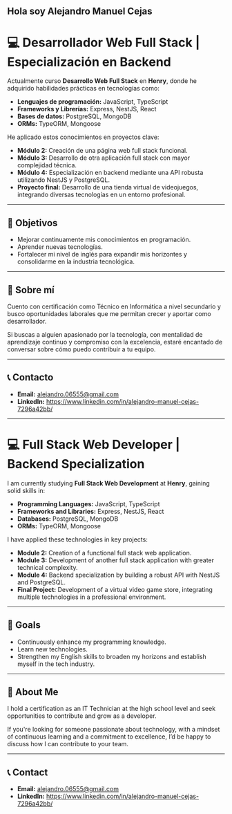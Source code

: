## Hola soy Alejandro Manuel Cejas

# 💻 Desarrollador Web Full Stack | Especialización en Backend

Actualmente curso **Desarrollo Web Full Stack** en **Henry**, donde he adquirido habilidades prácticas en tecnologías como:

- **Lenguajes de programación:** JavaScript, TypeScript  
- **Frameworks y Librerías:** Express, NestJS, React  
- **Bases de datos:** PostgreSQL, MongoDB  
- **ORMs:** TypeORM, Mongoose  

He aplicado estos conocimientos en proyectos clave:

- **Módulo 2:** Creación de una página web full stack funcional.  
- **Módulo 3:** Desarrollo de otra aplicación full stack con mayor complejidad técnica.  
- **Módulo 4:** Especialización en backend mediante una API robusta utilizando NestJS y PostgreSQL.  
- **Proyecto final:** Desarrollo de una tienda virtual de videojuegos, integrando diversas tecnologías en un entorno profesional.  

---

## 🎯 Objetivos

- Mejorar continuamente mis conocimientos en programación.  
- Aprender nuevas tecnologías.  
- Fortalecer mi nivel de inglés para expandir mis horizontes y consolidarme en la industria tecnológica.  

---

## 🌟 Sobre mí

Cuento con certificación como Técnico en Informática a nivel secundario y busco oportunidades laborales que me permitan crecer y aportar como desarrollador.

Si buscas a alguien apasionado por la tecnología, con mentalidad de aprendizaje continuo y compromiso con la excelencia, estaré encantado de conversar sobre cómo puedo contribuir a tu equipo.

---

## 📞 Contacto

- **Email:** alejandro.06555@gmail.com  
- **LinkedIn:** https://www.linkedin.com/in/alejandro-manuel-cejas-7296a42bb/

---

# 💻 Full Stack Web Developer | Backend Specialization

I am currently studying **Full Stack Web Development** at **Henry**, gaining solid skills in:

- **Programming Languages:** JavaScript, TypeScript  
- **Frameworks and Libraries:** Express, NestJS, React  
- **Databases:** PostgreSQL, MongoDB  
- **ORMs:** TypeORM, Mongoose  

I have applied these technologies in key projects:

- **Module 2:** Creation of a functional full stack web application.  
- **Module 3:** Development of another full stack application with greater technical complexity.  
- **Module 4:** Backend specialization by building a robust API with NestJS and PostgreSQL.  
- **Final Project:** Development of a virtual video game store, integrating multiple technologies in a professional environment.  

---

## 🎯 Goals

- Continuously enhance my programming knowledge.  
- Learn new technologies.  
- Strengthen my English skills to broaden my horizons and establish myself in the tech industry.  

---

## 🌟 About Me

I hold a certification as an IT Technician at the high school level and seek opportunities to contribute and grow as a developer.

If you're looking for someone passionate about technology, with a mindset of continuous learning and a commitment to excellence, I’d be happy to discuss how I can contribute to your team.

---

## 📞 Contact

- **Email:** alejandro.06555@gmail.com 
- **LinkedIn:** https://www.linkedin.com/in/alejandro-manuel-cejas-7296a42bb/

